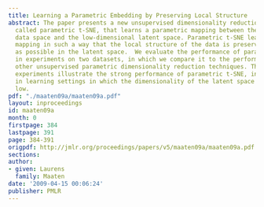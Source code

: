 ```yaml
---
title: Learning a Parametric Embedding by Preserving Local Structure
abstract: The paper presents a new unsupervised dimensionality reduction technique,
  called parametric t-SNE, that learns a parametric mapping between the high-dimensional
  data space and the low-dimensional latent space. Parametric t-SNE learns the parametric
  mapping in such a way that the local structure of the data is preserved as well
  as possible in the latent space.  We evaluate the performance of parametric t-SNE
  in experiments on two datasets, in which we compare it to the performance of two
  other unsupervised parametric dimensionality reduction techniques. The results of
  experiments illustrate the strong performance of parametric t-SNE, in particular,
  in learning settings in which the dimensionality of the latent space is relatively
  low.
pdf: "./maaten09a/maaten09a.pdf"
layout: inproceedings
id: maaten09a
month: 0
firstpage: 384
lastpage: 391
page: 384-391
origpdf: http://jmlr.org/proceedings/papers/v5/maaten09a/maaten09a.pdf
sections: 
author:
- given: Laurens
  family: Maaten
date: '2009-04-15 00:06:24'
publisher: PMLR
---
```


